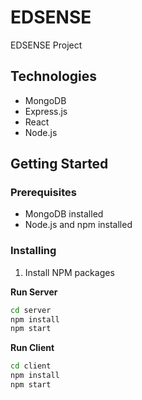 # EDSENSE

EDSENSE Project

## Technologies

- MongoDB
- Express.js
- React
- Node.js

## Getting Started

### Prerequisites

- MongoDB installed
- Node.js and npm installed

### Installing

1. Install NPM packages

  **Run Server**
```sh
cd server
npm install
npm start
```
    
    
  **Run Client**
```sh
cd client
npm install
npm start
```
